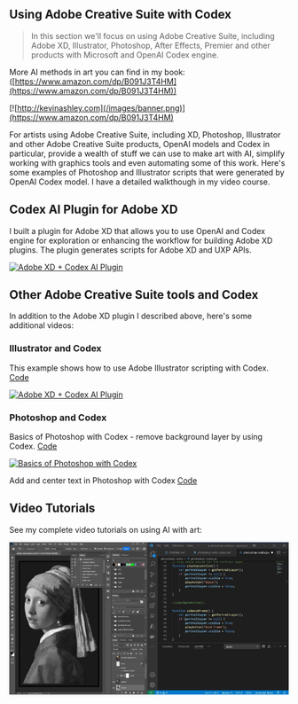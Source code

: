 ## Using Adobe Creative Suite with Codex
>In this section we'll focus on using Adobe Creative Suite, including  Adobe XD, Illustrator, Photoshop, After Effects, Premier and other products with Microsoft and OpenAI Codex engine.

More AI methods in art you can find in my book: ([https://www.amazon.com/dp/B091J3T4HM](https://www.amazon.com/dp/B091J3T4HM))

[![http://kevinashley.com](/images/banner.png)](https://www.amazon.com/dp/B091J3T4HM)

For artists using Adobe Creative Suite, including XD, Photoshop, Illustrator and other Adobe Creative Suite products, OpenAI models and Codex in particular, provide a wealth of stuff we can use to make art with AI, simplify working with graphics tools and even automating some of this work. Here's some examples of Photoshop and Illustrator scripts that were generated by OpenAI Codex model. I have a detailed walkthough in my video course.

## Codex AI Plugin for Adobe XD

I built a plugin for Adobe XD that allows you to use OpenAI and Codex engine for exploration or enhancing the workflow for building Adobe XD plugins. The plugin generates scripts for Adobe XD and UXP APIs.

[![Adobe XD + Codex AI Plugin](https://img.youtube.com/vi/V9qgVakzbSQ/0.jpg)](https://www.youtube.com/watch?v=V9qgVakzbSQ)

## Other Adobe Creative Suite tools and Codex

In addition to the Adobe XD plugin I described above, here's some additional videos:

### Illustrator and Codex

This example shows how to use Adobe Illustrator scripting with Codex. 
[Code](zodiac.jsx) 

[![Adobe XD + Codex AI Plugin](https://img.youtube.com/vi/V9qgVakzbSQ/0.jpg)](https://www.youtube.com/watch?v=V9qgVakzbSQ)

### Photoshop and Codex 

Basics of Photoshop with Codex - remove background layer by using Codex.
[Code](remove-background.jsx) 

[![Basics of Photoshop with Codex](https://img.youtube.com/vi/_o727t2E0yI/0.jpg)](https://www.youtube.com/watch?v=_o727t2E0yI)

Add and center text in Photoshop with Codex
[Code](add-text.jsx)

## Video Tutorials

See my complete video tutorials on using AI with art:

[![Video Tutorials](/images/photoshop-codex.jpg)](https://awesomeai.vhx.tv)
